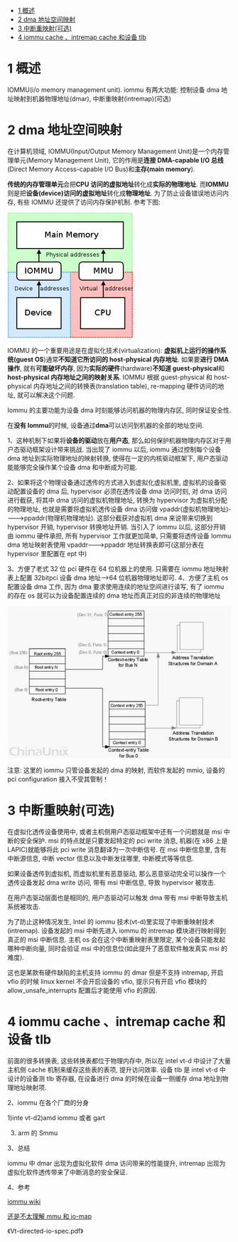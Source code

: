 
<!-- @import "[TOC]" {cmd="toc" depthFrom=1 depthTo=6 orderedList=false} -->

<!-- code_chunk_output -->

- [1 概述](#1-概述)
- [2 dma 地址空间映射](#2-dma-地址空间映射)
- [3 中断重映射(可选)](#3-中断重映射可选)
- [4 iommu cache 、intremap cache 和设备 tlb](#4-iommu-cache--intremap-cache-和设备-tlb)

<!-- /code_chunk_output -->

# 1 概述

IOMMU(i/o memory management unit). iommu 有两大功能: 控制设备 dma 地址映射到机器物理地址(dmar), 中断重映射(intremap)(可选)

# 2 dma 地址空间映射

在计算机领域, IOMMU(Input/Output Memory Management Unit)是一个内存管理单元(Memory Management Unit), 它的作用是**连接 DMA\-capable I/O 总线**(Direct Memory Access\-capable I/O Bus)和**主存(main memory**).

**传统的内存管理单元**会把**CPU 访问的虚拟地址**转化成**实际的物理地址**. 而**IOMMU**则是把**设备(device)访问的虚拟地址**转化成**物理地址**. 为了防止设备错误地访问内存, 有些 IOMMU 还提供了访问内存保护机制. 参考下图:

![config](./images/1.png)

IOMMU 的一个重要用途是在虚拟化技术(virtualization): **虚拟机上运行的操作系统(guest OS**)通常**不知道它所访问的 host\-physical 内存地址**. 如果要**进行 DMA 操作**, 就有**可能破坏内存**, 因为**实际的硬件**(hardware)**不知道 guest\-physical**和**host\-physical 内存地址之间的映射关系**. IOMMU 根据 guest\-physical 和 host\-physical 内存地址之间的转换表(translation table), re\-mapping 硬件访问的地址, 就可以解决这个问题.

Iommu 的主要功能为设备 dma 时刻能够访问机器的物理内存区, 同时保证安全性.

在**没有 Iommu**的时候, 设备通过**dma**可以访问到机器的全部的地址空间.

1、这种机制下如果将**设备的驱动**放在**用户态**, 那么如何保护机器物理内存区对于用户态驱动框架设计带来挑战. 当出现了 iommu 以后, iommu 通过控制每个设备 dma 地址到实际物理地址的映射转换, 使得在一定的内核驱动框架下, 用户态驱动能能够完全操作某个设备 dma 和中断成为可能.

2、如果将这个物理设备通过透传的方式进入到虚拟化虚拟机里, 虚拟机的设备驱动配置设备的 dma 后, hypervisor 必须在透传设备 dma 访问时刻, 对 dma 访问进行截获, 将其中 dma 访问的虚拟机物理地址, 转换为 hypervisor 为虚拟机分配的物理地址, 也就是需要将虚拟机透传设备 dma 访问做 vpaddr(虚拟机物理地址)---->ppaddr(物理机物理地址). 这部分截获对虚拟机 dma 来说带来切换到 hypervisor 开销, hypervisor 转换地址开销. 当引入了 iommu 以后, 这部分开销由 iommu 硬件承担, 所有 hypervisor 工作就更加简单, 只需要将透传设备 Iommu dma 地址映射表使用 vpaddr--->ppaddr 地址转换表即可(这部分表在 hypervisor 里配置在 ept 中)

3、方便了老式 32 位 pci 硬件在 64 位机器上的使用. 只需要在 iommu 地址映射表上配置 32bitpci 设备 dma 地址-->64 位机器物理地址即可. 4、方便了主机 os 配置设备 dma 工作, 因为 dma 要求使用连续的地址空间进行读写, 有了 iommu 的存在 os 就可以为设备配置连续的 dma 地址而真正对应的非连续的物理地址

![config](./images/2.png)

注意: 这里的 iommu 只管设备发起的 dma 的映射, 而软件发起的 mmio, 设备的 pci configuration 接入不受其管制！

# 3 中断重映射(可选)

在虚拟化透传设备使用中, 或者主机侧用户态驱动框架中还有一个问题就是 msi 中断的安全保护. msi 的特点就是只要发起特定的 pci write 消息, 机器(在 x86 上是 LAPIC)就能够将此 pci write 消息翻译为一次中断信号. 在 msi 中断信息里, 含有中断源信息, 中断 vector 信息以及中断发往哪里, 中断模式等等信息.

如果设备透传到虚拟机, 而虚拟机里有恶意驱动, 那么恶意驱动完全可以操作一个透传设备发起 dma write 访问, 带有 msi 中断信息, 导致 hypervisor 被攻击.

在用户态驱动层面也是相同的, 用户态驱动可以触发 dma 带有 msi 中断导致主机系统被攻击.

为了防止这种情况发生, Intel 的 iommu 技术(vt-d)里实现了中断重映射技术(intremap). 设备发起的 msi 中断先进入 iommu 的 intremap 模块进行映射得到真正的 msi 中断信息. 主机 os 会在这个中断重映射表里限定, 某个设备只能发起哪种中断向量, 同时会验证 msi 中的信息位(如此提升了恶意软件触发真实 msi 的难度).

这也是某款有硬件缺陷的主机支持 iommu 的 dmar 但是不支持 intremap, 开启 vfio 的时候 linux kernel 不会开启设备的 vfio, 提示只有开启 vfio 模块的 allow\_unsafe\_interrupts 配置后才能使用 vfio 的原因.

# 4 iommu cache 、intremap cache 和设备 tlb

前面的很多转换表, 这些转换表都位于物理内存中, 所以在 intel vt-d 中设计了大量主机侧 cache 机制来缓存这些表的表项, 提升访问效率. 设备 tlb 是 intel vt-d 中设计的设备测 tlb 寄存器, 在设备进行 dma 的时候在设备一侧缓存 dma 地址到物理地址映射项.

2、iommu 在各个厂商的分身

1)inte vt-d2)amd iommu 或者 gart

3) arm 的 Smmu

3、总结

iommu 中 dmar 出现为虚拟化软件 dma 访问带来的性能提升, intremap 出现为虚拟化软件透传带来了中断消息的安全保证.

4、参考

[iommu wiki](https://link.jianshu.com/?t=https%3A%2F%2Fen.m.wikipedia.org%2Fwiki%2FInput%25E2%2580%2593output_memory_management_unit)

[还是不太理解 mmu 和 io-map](https://link.jianshu.com/?t=http%3A%2F%2Fbbs.chinaunix.net%2Fthread-2072818-1-1.html)

《Vt-directed-io-spec.pdf》
